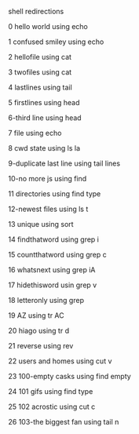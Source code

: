 shell redirections

0 hello world using echo

1 confused smiley using echo

2 hellofile using cat

3 twofiles using cat

4 lastlines using tail

5 firstlines using head

6-third line using head

7 file using echo

8 cwd state using ls la

9-duplicate last line using tail lines

10-no more js using find

11 directories using find type

12-newest files using ls t

13 unique using sort

14 findthatword using grep i

15 countthatword using grep c

16 whatsnext using grep iA

17 hidethisword usin grep v

18 letteronly using grep

19 AZ using tr AC

20 hiago using tr d

21 reverse using rev

22 users and homes using  cut v

23 100-empty casks using find empty

24 101 gifs using find type

25 102 acrostic using cut c

26 103-the biggest fan using tail n



